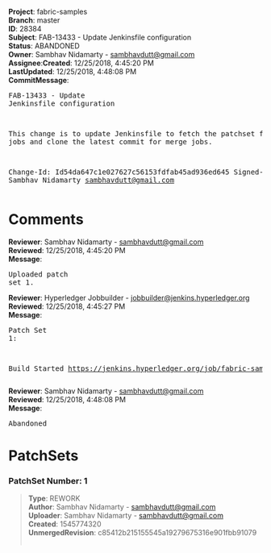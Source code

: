 <strong>Project</strong>: fabric-samples</br><strong>Branch</strong>: master<br><strong>ID</strong>: 28384<br><strong>Subject</strong>: FAB-13433 - Update Jenkinsfile configuration<br><strong>Status</strong>: ABANDONED<br><strong>Owner</strong>: Sambhav Nidamarty - sambhavdutt@gmail.com<br><strong>Assignee</strong>:<strong>Created</strong>: 12/25/2018, 4:45:20 PM<br><strong>LastUpdated</strong>: 12/25/2018, 4:48:08 PM<br><strong>CommitMessage</strong>:<br><pre>FAB-13433 - Update Jenkinsfile configuration

This change is to update Jenkinsfile to fetch
the patchset for verify jobs and clone the latest
commit for merge jobs.

Change-Id: Id54da647c1e027627c56153fdfab45ad936ed645
Signed-off-by: Sambhav Nidamarty <sambhavdutt@gmail.com>
</pre><h1>Comments</h1><strong>Reviewer</strong>: Sambhav Nidamarty - sambhavdutt@gmail.com<br><strong>Reviewed</strong>: 12/25/2018, 4:45:20 PM<br><strong>Message</strong>: <pre>Uploaded patch set 1.</pre><strong>Reviewer</strong>: Hyperledger Jobbuilder - jobbuilder@jenkins.hyperledger.org<br><strong>Reviewed</strong>: 12/25/2018, 4:45:27 PM<br><strong>Message</strong>: <pre>Patch Set 1:

Build Started https://jenkins.hyperledger.org/job/fabric-samples-verify-byfn/175/</pre><strong>Reviewer</strong>: Sambhav Nidamarty - sambhavdutt@gmail.com<br><strong>Reviewed</strong>: 12/25/2018, 4:48:08 PM<br><strong>Message</strong>: <pre>Abandoned</pre><h1>PatchSets</h1><h3>PatchSet Number: 1</h3><blockquote><strong>Type</strong>: REWORK<br><strong>Author</strong>: Sambhav Nidamarty - sambhavdutt@gmail.com<br><strong>Uploader</strong>: Sambhav Nidamarty - sambhavdutt@gmail.com<br><strong>Created</strong>: 1545774320<br><strong>UnmergedRevision</strong>: c85412b215155545a19279675316e901fbb91079<br><br></blockquote>